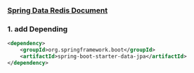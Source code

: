 ### [Spring Data Redis Document](https://spring.io/projects/spring-data-redis)
### 1. add Depending
```xml
<dependency>
    <groupId>org.springframework.boot</groupId>
    <artifactId>spring-boot-starter-data-jpa</artifactId>
</dependency>
```